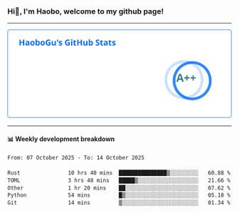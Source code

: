<!--<h2 align="center"> Hi👋, I'm Haobo, welcome to my github page! </h2>-->
### Hi👋, I'm Haobo, welcome to my github page!
-------

<img href="https://github.com/HaoboGu" src="assets/stats.svg" alt="github stats" /> 

-------

#### 📊 **Weekly development breakdown**
<!--START_SECTION:waka-->

```txt
From: 07 October 2025 - To: 14 October 2025

Rust               10 hrs 40 mins  ███████████████▒░░░░░░░░░   60.88 %
TOML               3 hrs 48 mins   █████▒░░░░░░░░░░░░░░░░░░░   21.66 %
Other              1 hr 20 mins    ██░░░░░░░░░░░░░░░░░░░░░░░   07.62 %
Python             54 mins         █▒░░░░░░░░░░░░░░░░░░░░░░░   05.18 %
Git                14 mins         ▒░░░░░░░░░░░░░░░░░░░░░░░░   01.34 %
```

<!--END_SECTION:waka-->
<!--
backup url: https://github-readme-status-dusky-ten.vercel.app/api?username=HaoboGu&count_private=true&show_icons=true&theme=transparent&border_color=2f80ed
-->
<!--
**HaoboGu/HaoboGu** is a ✨ _special_ ✨ repository because its `README.md` (this file) appears on your GitHub profile.

Here are some ideas to get you started:

- 🔭 I’m currently working on AI-assisted programming tools
- 🌱 I’m currently learning ...
- 👯 I’m looking to collaborate on ...
- 🤔 I’m looking for help with ...
- 💬 Ask me about ...
- 📫 How to reach me: ...
- 😄 Pronouns: ...
- ⚡ Fun fact: ...
-->

